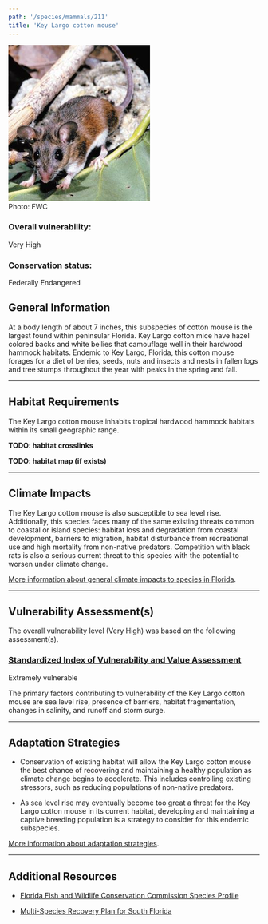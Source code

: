```yaml
---
path: '/species/mammals/211'
title: 'Key Largo cotton mouse'
---
```


<content-header icon="rodents" title="Key Largo cotton mouse" subtitle="Peromyscus gossypinus allapaticola"></content-header>

<div id="TopSection">

<div class="header-photo"><img src="211.jpg" alt="Photo for Key Largo cotton mouse"/>
<figcaption>Photo: FWC</figcaption></div>

<div>

### Overall vulnerability:

<div class="vulnerability vulnerability-extreme">Very High</div>

### Conservation status:

Federally Endangered

</div>
</div>

## General Information

At a body length of about 7 inches, this subspecies of cotton mouse is the largest found within peninsular Florida.  Key Largo cotton mice have hazel colored backs and white bellies that camouflage well in their hardwood hammock habitats.  Endemic to Key Largo, Florida, this cotton mouse forages for a diet of berries, seeds, nuts and insects and nests in fallen logs and tree stumps throughout the year with peaks in the spring and fall.

<hr />

## Habitat Requirements



The Key Largo cotton mouse inhabits tropical hardwood hammock habitats within its small geographic range.

**TODO: habitat crosslinks**

**TODO: habitat map (if exists)**

<hr />

## Climate Impacts

The Key Largo cotton mouse is also susceptible to sea level rise.  Additionally, this species faces many of the same existing threats common to coastal or island species: habitat loss and degradation from coastal development, barriers to migration, habitat disturbance from recreational use and high mortality from non-native predators.  Competition with black rats is also a serious current threat to this species with the potential to worsen under climate change.

[More information about general climate impacts to species in Florida](/impacts/species).



<hr />

## Vulnerability Assessment(s)

The overall vulnerability level (Very High) was based on the following assessment(s).
#### 
<div class="vulnerability-header">
<h3><a href="/impacts/vulnerability/sivva/species">Standardized Index of Vulnerability and Value Assessment</a></h3>
<div class="vulnerability vulnerability-extreme">Extremely vulnerable</div>
</div> 

The primary factors contributing to vulnerability of the Key Largo cotton mouse are sea level rise, presence of barriers, habitat fragmentation, changes in salinity, and runoff and storm surge.


<hr />

## Adaptation Strategies

- Conservation of existing habitat will allow the Key Largo cotton mouse the best chance of recovering and maintaining a healthy population as climate change begins to accelerate.  This includes controlling existing stressors, such as reducing populations of non-native predators.

- As sea level rise may eventually become too great a threat for the Key Largo cotton mouse in its current habitat, developing and maintaining a captive breeding population is a strategy to consider for this endemic subspecies.

[More information about adaptation strategies](/strategies).

<hr />


## Additional Resources

- [Florida Fish and Wildlife Conservation Commission Species Profile](https://myfwc.com/wildlifehabitats/profiles/mammals/land/key-largo-cotton-mouse/)

- [Multi-Species Recovery Plan for South Florida](https://ecos.fws.gov/docs/recovery_plan/sfl_msrp/SFL_MSRP_Species.pdf)
